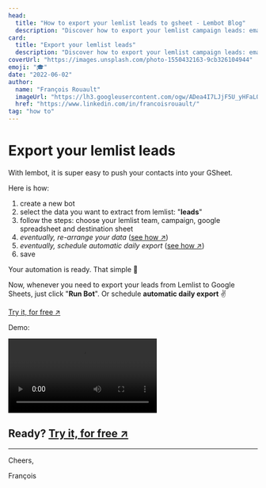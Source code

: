 ```yaml
---
head:
  title: "How to export your lemlist leads to gsheet - Lembot Blog"
  description: "Discover how to export your lemlist campaign leads: email, firstName, lastName... and custom variables into your Google Sheets spreadsheet."
card:
  title: "Export your lemlist leads"
  description: "Discover how to export your lemlist campaign leads: email, firstName, lastName... and custom variables into your Google Sheets spreadsheet."
coverUrl: "https://images.unsplash.com/photo-1550432163-9cb326104944"
emoji: "🎓"
date: "2022-06-02"
author:
  name: "François Rouault"
  imageUrl: "https://lh3.googleusercontent.com/ogw/ADea4I7LJjF5U_yHFaLQIoNCysLkiEHPLHnWKxj0i1SadVY=s32-c-mo"
  href: "https://www.linkedin.com/in/francoisrouault/"
tag: "how to"
---
```


# Export your lemlist leads

With lembot, it is super easy to push your contacts into your GSheet.

Here is how:

1. create a new bot
2. select the data you want to extract from lemlist: "**leads**"
3. follow the steps: choose your lemlist team, campaign, google spreadsheet and destination sheet
4. _eventually, re-arrange your data_ ([see how ↗️](https://lembot.com/blog/keep-your-lemlist-export-minimalist-and-consistent))
5. _eventually, schedule automatic daily export_ ([see how ↗️](https://lembot.com/blog/schedule-exports))
6. save

Your automation is ready. That simple 💪

Now, whenever you need to export your leads from Lemlist to Google Sheets, just click "**Run Bot**". Or schedule **automatic daily export** ✌️

[Try it, for free ↗️](https://lembot.com/signup)

Demo:

![how to export your leads demo](https://user-images.githubusercontent.com/2499356/171719577-5e141726-b4bf-4e42-a154-93f501b2f468.mp4)

## Ready? [Try it, for free ↗️](https://lembot.com/signup)

---

Cheers,

François
